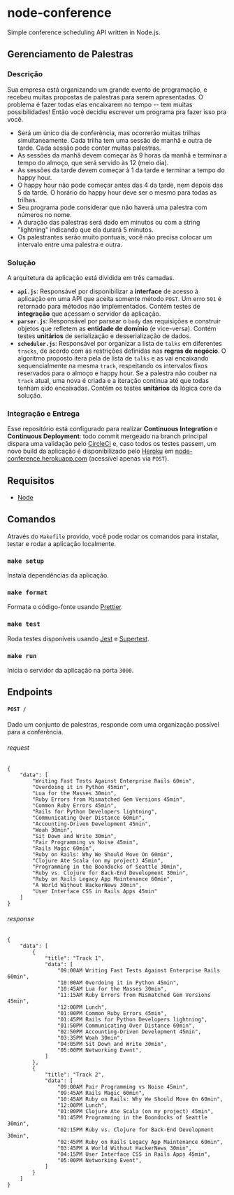 # node-conference
Simple conference scheduling API written in Node.js.

## Gerenciamento de Palestras

### Descrição

Sua empresa está organizando um grande evento de programação, e recebeu muitas
propostas de palestras para serem apresentadas. O problema é fazer todas elas
encaixarem no tempo -- tem muitas possibilidades! Então você decidiu escrever um
programa pra fazer isso pra você.

- Será um único dia de conferência, mas ocorrerão muitas trilhas simultaneamente. Cada
trilha tem uma sessão de manhã e outra de tarde. Cada sessão pode conter muitas
palestras.
- As sessões da manhã devem começar às 9 horas da manhã e terminar a tempo do almoço,
que será servido às 12 (meio dia).
- As sessões da tarde devem começar à 1 da tarde e terminar a tempo do happy hour.
- O happy hour não pode começar antes das 4 da tarde, nem depois das 5 da tarde. O
horário do happy hour deve ser o mesmo para todas as trilhas.
- Seu programa pode considerar que não haverá uma palestra com números no nome.
- A duração das palestras será dado em minutos ou com a string "lightning" indicando que ela
durará 5 minutos.
- Os palestrantes serão muito pontuais, você não precisa colocar um intervalo entre uma
palestra e outra.

### Solução

A arquitetura da aplicação está dividida em três camadas.
- **`api.js`**: Responsável por disponibilizar a **interface** de acesso à aplicação em uma API que aceita somente método `POST`. Um erro `501` é retornado para métodos não implementados. Contém testes de **integração** que acessam o servidor da aplicação.
- **`parser.js`**: Responsável por parsear o `body` das requisições e construir objetos que refletem as **entidade de domínio** (e vice-versa). Contém testes **unitários** de serialização e desserialização de dados.
- **`scheduler.js`**: Responsável por organizar a lista de `talks` em diferentes `tracks`, de acordo com as restrições definidas nas **regras de negócio**. O algoritmo proposto itera pela de lista de `talks` e as vai encaixando sequencialmente na mesma `track`, respeitando os intervalos fixos reservados para o almoço e happy hour. Se a palestra não couber na `track` atual, uma nova é criada e a iteração continua até que todas tenham sido encaixadas. Contém os testes **unitários** da lógica core da solução.
 
### Integração e Entrega

Esse repositório está configurado para realizar **Continuous Integration** e **Continuous Deployment**: todo commit mergeado na branch principal dispara uma validação pelo [CircleCI](https://circleci.com/) e, caso todos os testes passem, um novo build da aplicação é disponibilizado pelo [Heroku](https://heroku.com/) em [node-conference.herokuapp.com](https://node-conference.herokuapp.com) (acessível apenas via `POST`).

## Requisitos

- [Node](https://nodejs.org/en/)

## Comandos

Através do `Makefile` provido, você pode rodar os comandos para instalar, testar e rodar a aplicação localmente.

### `make setup`
Instala dependências da aplicação.

### `make format`
Formata o código-fonte usando [Prettier](https://prettier.io/).

### `make test`                    
Roda testes disponíveis usando [Jest](https://jestjs.io/) e [Supertest](https://github.com/visionmedia/supertest).

### `make run`
Inicia o servidor da aplicação na porta `3000`.

## Endpoints

#### `POST /`
Dado um conjunto de palestras, responde com uma organização possível para a conferência.

###### request
    {
        "data": [
            "Writing Fast Tests Against Enterprise Rails 60min",
            "Overdoing it in Python 45min",
            "Lua for the Masses 30min",
            "Ruby Errors from Mismatched Gem Versions 45min",
            "Common Ruby Errors 45min",
            "Rails for Python Developers lightning",
            "Communicating Over Distance 60min",
            "Accounting-Driven Development 45min",
            "Woah 30min",
            "Sit Down and Write 30min",
            "Pair Programming vs Noise 45min",
            "Rails Magic 60min",
            "Ruby on Rails: Why We Should Move On 60min",
            "Clojure Ate Scala (on my project) 45min",
            "Programming in the Boondocks of Seattle 30min",
            "Ruby vs. Clojure for Back-End Development 30min",
            "Ruby on Rails Legacy App Maintenance 60min",
            "A World Without HackerNews 30min",
            "User Interface CSS in Rails Apps 45min"
        ]
    }
###### response
    {
        "data": [
            {
                "title": "Track 1",
                "data": [
                    "09:00AM Writing Fast Tests Against Enterprise Rails 60min",
                    "10:00AM Overdoing it in Python 45min",
                    "10:45AM Lua for the Masses 30min",
                    "11:15AM Ruby Errors from Mismatched Gem Versions 45min",
                    "12:00PM Lunch",
                    "01:00PM Common Ruby Errors 45min",
                    "01:45PM Rails for Python Developers lightning",
                    "01:50PM Communicating Over Distance 60min",
                    "02:50PM Accounting-Driven Development 45min",
                    "03:35PM Woah 30min",
                    "04:05PM Sit Down and Write 30min",
                    "05:00PM Networking Event",
                ]
            },
            {
                "title": "Track 2",
                "data": [
                    "09:00AM Pair Programming vs Noise 45min",
                    "09:45AM Rails Magic 60min",
                    "10:45AM Ruby on Rails: Why We Should Move On 60min",
                    "12:00PM Lunch",
                    "01:00PM Clojure Ate Scala (on my project) 45min",
                    "01:45PM Programming in the Boondocks of Seattle 30min",
                    "02:15PM Ruby vs. Clojure for Back-End Development 30min",
                    "02:45PM Ruby on Rails Legacy App Maintenance 60min",
                    "03:45PM A World Without HackerNews 30min",
                    "04:15PM User Interface CSS in Rails Apps 45min",
                    "05:00PM Networking Event",
                ]
            }
        ]
    }
